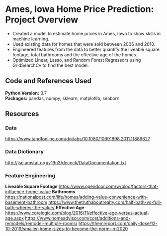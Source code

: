 # Ames, Iowa Home Price Prediction: Project Overview
* Created a model to estimate home prices in Ames, Iowa to show skills in machine learning.
* Used existing data for homes that were sold between 2006 and 2010.
* Engineered features from the data to better quantify the liveable square footage, total bathrooms and the effective age of the homes.
* Optimized Linear, Lasso, and Random Forest Regressors using GridSearchCv to find the best model.

## Code and References Used
**Python Version:** 3.7                                                                                                    
**Packages:** pandas, numpy, sklearn, matplotlib, seaborn

## Resources

### Data
https://www.tandfonline.com/doi/abs/10.1080/10691898.2011.11889627

### Data Dictionary
http://jse.amstat.org/v19n3/decock/DataDocumentation.txt

### Feature Engineering

**Liveable Square Footage**
https://www.opendoor.com/w/blog/factors-that-influence-home-value
**Bathrooms**
https://nationalpost.com/life/homes/adding-value-convenience-with-basement-bathroom
https://www.thetruthaboutrealty.com/half-bath-vs-full-bath-wheres-the-value/
**Effective Age**
https://www.corelogic.com/blog/2016/11/effective-age-versus-actual-age.aspx
https://www.homeadvisor.com/cost/additions-and-remodels/remodel-multiple-rooms/
https://themreport.com/daily-dose/12-10-2019/smaller-home-sizes-to-become-the-norm-in-2020
